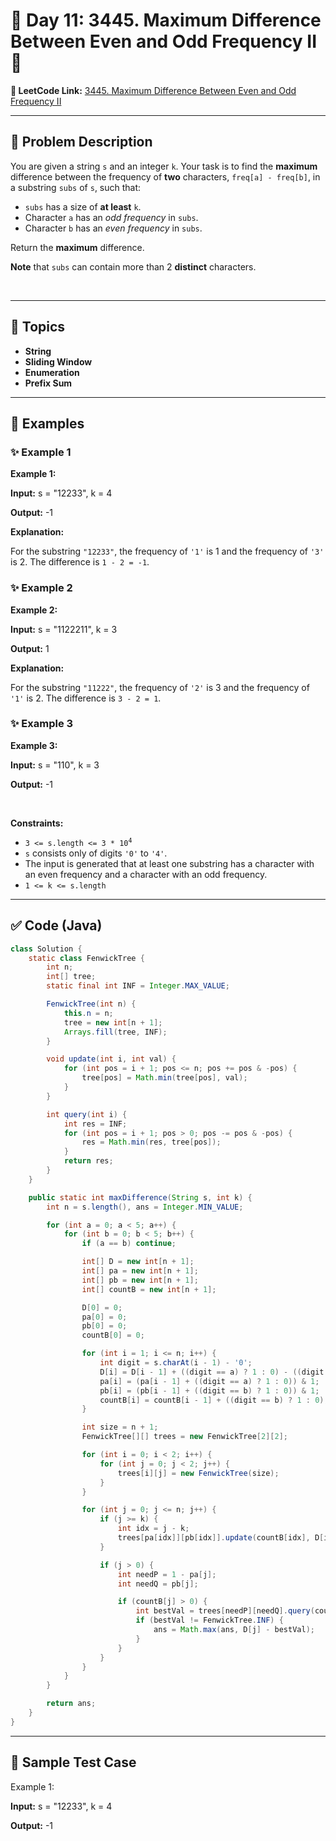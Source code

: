 # 📌 Day 11: 3445. Maximum Difference Between Even and Odd Frequency II 🎯

**🔗 LeetCode Link:** [3445. Maximum Difference Between Even and Odd Frequency II](https://leetcode.com/problems/maximum-difference-between-even-and-odd-frequency-ii/)

---

## 🧩 Problem Description

<p>You are given a string <code>s</code> and an integer <code>k</code>. Your task is to find the <strong>maximum</strong> difference between the frequency of <strong>two</strong> characters, <code>freq[a] - freq[b]</code>, in a <span data-keyword="substring">substring</span> <code>subs</code> of <code>s</code>, such that:</p>

<ul>
	<li><code>subs</code> has a size of <strong>at least</strong> <code>k</code>.</li>
	<li>Character <code>a</code> has an <em>odd frequency</em> in <code>subs</code>.</li>
	<li>Character <code>b</code> has an <em>even frequency</em> in <code>subs</code>.</li>
</ul>

<p>Return the <strong>maximum</strong> difference.</p>

<p><strong>Note</strong> that <code>subs</code> can contain more than 2 <strong>distinct</strong> characters.</p>

<p>&nbsp;</p>
<p><strong class="example">

---

## 🧠 Topics

- String
- Sliding Window
- Enumeration
- Prefix Sum
---

## 🧩 Examples

### ✨ Example 1

Example 1:</strong></p>

<div class="example-block">
<p><strong>Input:</strong> <span class="example-io">s = &quot;12233&quot;, k = 4</span></p>

<p><strong>Output:</strong> <span class="example-io">-1</span></p>

<p><strong>Explanation:</strong></p>

<p>For the substring <code>&quot;12233&quot;</code>, the frequency of <code>&#39;1&#39;</code> is 1 and the frequency of <code>&#39;3&#39;</code> is 2. The difference is <code>1 - 2 = -1</code>.</p>
</div>

<p><strong class="example">

### ✨ Example 2

Example 2:</strong></p>

<div class="example-block">
<p><strong>Input:</strong> <span class="example-io">s = &quot;1122211&quot;, k = 3</span></p>

<p><strong>Output:</strong> <span class="example-io">1</span></p>

<p><strong>Explanation:</strong></p>

<p>For the substring <code>&quot;11222&quot;</code>, the frequency of <code>&#39;2&#39;</code> is 3 and the frequency of <code>&#39;1&#39;</code> is 2. The difference is <code>3 - 2 = 1</code>.</p>
</div>

<p><strong class="example">

### ✨ Example 3

Example 3:</strong></p>

<div class="example-block">
<p><strong>Input:</strong> <span class="example-io">s = &quot;110&quot;, k = 3</span></p>

<p><strong>Output:</strong> <span class="example-io">-1</span></p>
</div>

<p>&nbsp;</p>
<p><strong>Constraints:</strong></p>

<ul>
	<li><code>3 &lt;= s.length &lt;= 3 * 10<sup>4</sup></code></li>
	<li><code>s</code> consists only of digits <code>&#39;0&#39;</code> to <code>&#39;4&#39;</code>.</li>
	<li>The input is generated that at least one substring has a character with an even frequency and a character with an odd frequency.</li>
	<li><code>1 &lt;= k &lt;= s.length</code></li>
</ul>

---

## ✅ Code (Java)

```java
class Solution {
    static class FenwickTree {
        int n;
        int[] tree;
        static final int INF = Integer.MAX_VALUE;

        FenwickTree(int n) {
            this.n = n;
            tree = new int[n + 1];
            Arrays.fill(tree, INF);
        }

        void update(int i, int val) {
            for (int pos = i + 1; pos <= n; pos += pos & -pos) {
                tree[pos] = Math.min(tree[pos], val);
            }
        }

        int query(int i) {
            int res = INF;
            for (int pos = i + 1; pos > 0; pos -= pos & -pos) {
                res = Math.min(res, tree[pos]);
            }
            return res;
        }
    }

    public static int maxDifference(String s, int k) {
        int n = s.length(), ans = Integer.MIN_VALUE;

        for (int a = 0; a < 5; a++) {
            for (int b = 0; b < 5; b++) {
                if (a == b) continue;

                int[] D = new int[n + 1];
                int[] pa = new int[n + 1];
                int[] pb = new int[n + 1];
                int[] countB = new int[n + 1];

                D[0] = 0;
                pa[0] = 0;
                pb[0] = 0;
                countB[0] = 0;

                for (int i = 1; i <= n; i++) {
                    int digit = s.charAt(i - 1) - '0';
                    D[i] = D[i - 1] + ((digit == a) ? 1 : 0) - ((digit == b) ? 1 : 0);
                    pa[i] = (pa[i - 1] + ((digit == a) ? 1 : 0)) & 1;
                    pb[i] = (pb[i - 1] + ((digit == b) ? 1 : 0)) & 1;
                    countB[i] = countB[i - 1] + ((digit == b) ? 1 : 0);
                }

                int size = n + 1;
                FenwickTree[][] trees = new FenwickTree[2][2];

                for (int i = 0; i < 2; i++) {
                    for (int j = 0; j < 2; j++) {
                        trees[i][j] = new FenwickTree(size);
                    }
                }

                for (int j = 0; j <= n; j++) {
                    if (j >= k) {
                        int idx = j - k;
                        trees[pa[idx]][pb[idx]].update(countB[idx], D[idx]);
                    }

                    if (j > 0) {
                        int needP = 1 - pa[j];
                        int needQ = pb[j];

                        if (countB[j] > 0) {
                            int bestVal = trees[needP][needQ].query(countB[j] - 1);
                            if (bestVal != FenwickTree.INF) {
                                ans = Math.max(ans, D[j] - bestVal);
                            }
                        }
                    }
                }
            }
        }

        return ans;
    }
}
```

---

## 🧪 Sample Test Case


Example 1:</strong></p>

<div class="example-block">
<p><strong>Input:</strong> <span class="example-io">s = &quot;12233&quot;, k = 4</span></p>

<p><strong>Output:</strong> <span class="example-io">-1</span></p>

</div>

<p><strong class="example">



